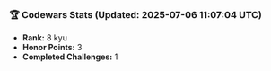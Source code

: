 ### 🏆 Codewars Stats (Updated: 2025-07-06 11:07:04 UTC)

- **Rank:** 8 kyu
- **Honor Points:** 3
- **Completed Challenges:** 1
